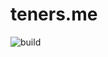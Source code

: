 # teners.me

![build](https://github.com/teners/teners.me/workflows/build/badge.svg?branch=master&event=push)
